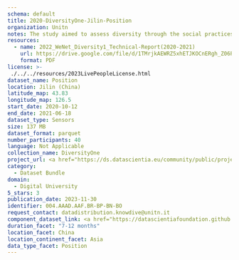 ```yaml
---
schema: default
title: 2020-DiversityOne-Jilin-Position
organization: Unitn
notes: The study aimed to assess diversity through the social practices and daily behaviors of university students from eight different countries. The research was carried out in two phases. Initially, a large sample of students from Denmark, Italy, Mongolia, Paraguay, the United Kingdom, China, Mexico, and India, completed a survey on their social practices, as well as their socio-demographic, cultural, and psychological elements. In the second phase, a sub-sample of the respondents engaged in a four-week data collection by using an innovative smartphone application called iLog. This app collected data from thirty-four smartphone sensors around the clock, allowing for an in-depth investigation into the diversity and daily routines of university students across countries, both synchronically and diachronically.
resources:
  - name: 2022_WeNet_Diversity1_Technical-Report(2020-2021)
    url: https://drive.google.com/file/d/1TMrjkAEWRZ5xhETJKOCnERgh_Z06PO2E/view?usp=drive_link
    format: PDF
license: >-
 ./../../resources/2023LivePeopleLicense.html
dataset_name: Position
location: Jilin (China)
latitude_map: 43.83
longitude_map: 126.5
start_date: 2020-10-12
end_date: 2021-06-18
dataset_type: Sensors
size: 137 MB
dataset_format: parquet
number_participants: 40
language: Not Applicable
collection_name: DiversityOne
project_url: <a href="https://ds.datascientia.eu/community/public/projects/923b2c1c-166c-4f53-a274-c9d6eaa5ad4f">https://ds.datascientia.eu/community/public/projects/923b2c1c-166c-4f53-a274-c9d6eaa5ad4f</a>
category: 
  - Dataset Bundle
domain: 
  - Digital University
5_stars: 3
publication_date: 2023-11-30
identifier: 004.AAAD.AAF.BR-BP-BN-BO
request_contact: datadistribution.knowdive@unitn.it
component_dataset_link: <a href="https://datascientiafoundation.github.io/LivePeople/datasets/2020-DV1-Jilin-Location%20Event%20Per%20Time%20POI/">2020-DV1-Jilin-Location Event Per Time POI</a>, <a href="https://datascientiafoundation.github.io/LivePeople/datasets/2020-DV1-Jilin-Location%20Event%20Per%20Time%20RD/">2020-DV1-Jilin-Location Event Per Time RD</a>, <a href="https://datascientiafoundation.github.io/LivePeople/datasets/2020-DV1-Jilin-Magnetic%20Field%20Event/">2020-DV1-Jilin-Magnetic Field Event</a>, <a href="https://datascientiafoundation.github.io/LivePeople/datasets/2020-DV1-Jilin-Proximity%20Event/">2020-DV1-Jilin-Proximity Event</a>
duration_facet: "7-12 months"
location_facet: China
location_continent_facet: Asia
data_type_facet: Position
---
```

